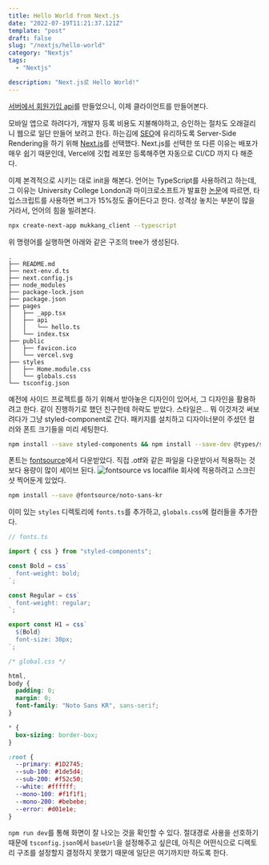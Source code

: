 ```yaml
---
title: Hello World from Next.js
date: "2022-07-19T11:21:37.121Z"
template: "post"
draft: false
slug: "/nextjs/hello-world"
category: "Nextjs"
tags:
  - "Nextjs"

description: "Next.js로 Hello World!"
---
```


[서버에서 회원가입 api](https://jasonkang14.github.io/fastapi/signup-view)를 만들었으니, 이제 클라이언트를 만들어본다. 

모바일 앱으로 하려다가, 개발자 등록 비용도 지불해야하고, 승인하는 절차도 오래걸리니 웹으로 일단 만들어 보려고 한다. 하는김에 [SEO](https://developers.google.com/search/docs/beginner/seo-starter-guide)에 유리하도록 Server-Side Rendering을 하기 위해 [Next.js](https://nextjs.org/)를 선택했다. Next.js를 선택한 또 다른 이유는 배포가 매우 쉽기 때문인데, Vercel에 깃헙 레포만 등록해주면 자동으로 CI/CD 까지 다 해준다. 

이제 본격적으로 시키는 대로 init을 해본다. 언어는 TypeScript를 사용하려고 하는데, 그 이유는 University College London과 마이크로소프트가 발표한 [논문](https://earlbarr.com/publications/typestudy.pdf)에 따르면, 타입스크립트를 사용하면 버그가 15%정도 줄어든다고 한다. 성격상 놓치는 부분이 많을거라서, 언어의 힘을 빌려본다. 

```bash
npx create-next-app mukkang_client --typescript
```

위 명령어를 실행하면 아래와 같은 구조의 tree가 생성된다.
```
.
├── README.md
├── next-env.d.ts
├── next.config.js
├── node_modules
├── package-lock.json
├── package.json
├── pages
│   ├── _app.tsx
│   ├── api
│   │   └── hello.ts
│   └── index.tsx
├── public
│   ├── favicon.ico
│   └── vercel.svg
├── styles
│   ├── Home.module.css
│   └── globals.css
└── tsconfig.json
```

예전에 사이드 프로젝트를 하기 위해서 받아놓은 디자인이 있어서, 그 디자인을 활용하려고 한다. 같이 진행하기로 했던 친구한테 허락도 받았다. 스타일은... 뭐 이것저것 써보려다가 그냥 styled-component로 간다. 패키지를 설치하고 디자이너분이 주셨던 컬러와 폰트 크기들을 미리 세팅한다. 

```bash
npm install --save styled-components && npm install --save-dev @types/styled-components
```

폰트는 [fontsource](https://fontsource.org/fonts/noto-sans-kr)에서 다운받았다. 직접 .otf와 같은 파일을 다운받아서 적용하는 것보다 용량이 많이 세이브 된다. 
![fontsource vs localfile](https://i.imgur.com/bYp4Gtr.png)
회사에 적용하려고 스크린샷 찍어둔게 있었다. 

```bash
npm install --save @fontsource/noto-sans-kr
```

이미 있는 `styles` 디렉토리에 `fonts.ts`를 추가하고, `globals.css`에 컬러들을 추가한다.
```typescript
// fonts.ts

import { css } from "styled-components";

const Bold = css`
  font-weight: bold;
`;

const Regular = css`
  font-weight: regular;
`;

export const H1 = css`
  ${Bold}
  font-size: 30px;
`;
```

```css
/* global.css */

html,
body {
  padding: 0;
  margin: 0;
  font-family: "Noto Sans KR", sans-serif;
}

* {
  box-sizing: border-box;
}

:root {
  --primary: #1D2745;
  --sub-100: #1de5d4;
  --sub-200: #f52c50;
  --white: #ffffff;
  --mono-100: #f1f1f1;
  --mono-200: #bebebe;
  --error: #d01e1e;
}
```

`npm run dev`를 통해 화면이 잘 나오는 것을 확인할 수 있다. 절대경로 사용을 선호하기 때문에 `tsconfig.json`에서 `baseUrl`을 설정해주고 싶은데, 아직은 어떤식으로 디렉토리 구조를 설정할지 결정하지 못했기 때문에 일단은 여기까지만 하도록 한다. 